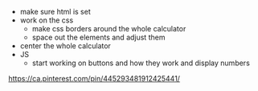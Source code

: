 - make sure html is set
- work on the css
  - make css borders around the whole calculator
  - space out the elements and adjust them
- center the whole calculator
- JS
  - start working on buttons and how they work and display numbers




https://ca.pinterest.com/pin/445293481912425441/

